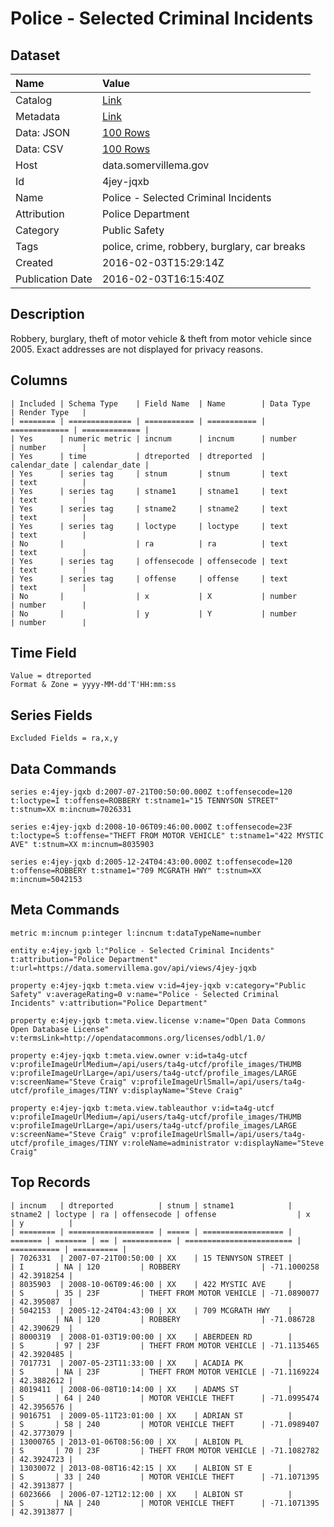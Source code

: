 # Police - Selected Criminal Incidents

## Dataset

| Name | Value |
| :--- | :---- |
| Catalog | [Link](https://catalog.data.gov/dataset/police-criminal-incidents) |
| Metadata | [Link](https://data.somervillema.gov/api/views/4jey-jqxb) |
| Data: JSON | [100 Rows](https://data.somervillema.gov/api/views/4jey-jqxb/rows.json?max_rows=100) |
| Data: CSV | [100 Rows](https://data.somervillema.gov/api/views/4jey-jqxb/rows.csv?max_rows=100) |
| Host | data.somervillema.gov |
| Id | 4jey-jqxb |
| Name | Police - Selected Criminal Incidents |
| Attribution | Police Department |
| Category | Public Safety |
| Tags | police, crime, robbery, burglary, car breaks |
| Created | 2016-02-03T15:29:14Z |
| Publication Date | 2016-02-03T16:15:40Z |

## Description

Robbery, burglary, theft of motor vehicle & theft from motor vehicle since 2005. Exact addresses are not displayed for privacy reasons.

## Columns

```ls
| Included | Schema Type    | Field Name  | Name        | Data Type     | Render Type   |
| ======== | ============== | =========== | =========== | ============= | ============= |
| Yes      | numeric metric | incnum      | incnum      | number        | number        |
| Yes      | time           | dtreported  | dtreported  | calendar_date | calendar_date |
| Yes      | series tag     | stnum       | stnum       | text          | text          |
| Yes      | series tag     | stname1     | stname1     | text          | text          |
| Yes      | series tag     | stname2     | stname2     | text          | text          |
| Yes      | series tag     | loctype     | loctype     | text          | text          |
| No       |                | ra          | ra          | text          | text          |
| Yes      | series tag     | offensecode | offensecode | text          | text          |
| Yes      | series tag     | offense     | offense     | text          | text          |
| No       |                | x           | X           | number        | number        |
| No       |                | y           | Y           | number        | number        |
```

## Time Field

```ls
Value = dtreported
Format & Zone = yyyy-MM-dd'T'HH:mm:ss
```

## Series Fields

```ls
Excluded Fields = ra,x,y
```

## Data Commands

```ls
series e:4jey-jqxb d:2007-07-21T00:50:00.000Z t:offensecode=120 t:loctype=I t:offense=ROBBERY t:stname1="15 TENNYSON STREET" t:stnum=XX m:incnum=7026331

series e:4jey-jqxb d:2008-10-06T09:46:00.000Z t:offensecode=23F t:loctype=S t:offense="THEFT FROM MOTOR VEHICLE" t:stname1="422 MYSTIC AVE" t:stnum=XX m:incnum=8035903

series e:4jey-jqxb d:2005-12-24T04:43:00.000Z t:offensecode=120 t:offense=ROBBERY t:stname1="709 MCGRATH HWY" t:stnum=XX m:incnum=5042153
```

## Meta Commands

```ls
metric m:incnum p:integer l:incnum t:dataTypeName=number

entity e:4jey-jqxb l:"Police - Selected Criminal Incidents" t:attribution="Police Department" t:url=https://data.somervillema.gov/api/views/4jey-jqxb

property e:4jey-jqxb t:meta.view v:id=4jey-jqxb v:category="Public Safety" v:averageRating=0 v:name="Police - Selected Criminal Incidents" v:attribution="Police Department"

property e:4jey-jqxb t:meta.view.license v:name="Open Data Commons Open Database License" v:termsLink=http://opendatacommons.org/licenses/odbl/1.0/

property e:4jey-jqxb t:meta.view.owner v:id=ta4g-utcf v:profileImageUrlMedium=/api/users/ta4g-utcf/profile_images/THUMB v:profileImageUrlLarge=/api/users/ta4g-utcf/profile_images/LARGE v:screenName="Steve Craig" v:profileImageUrlSmall=/api/users/ta4g-utcf/profile_images/TINY v:displayName="Steve Craig"

property e:4jey-jqxb t:meta.view.tableauthor v:id=ta4g-utcf v:profileImageUrlMedium=/api/users/ta4g-utcf/profile_images/THUMB v:profileImageUrlLarge=/api/users/ta4g-utcf/profile_images/LARGE v:screenName="Steve Craig" v:profileImageUrlSmall=/api/users/ta4g-utcf/profile_images/TINY v:roleName=administrator v:displayName="Steve Craig"
```

## Top Records

```ls
| incnum   | dtreported          | stnum | stname1            | stname2 | loctype | ra | offensecode | offense                  | x           | y          | 
| ======== | =================== | ===== | ================== | ======= | ======= | == | =========== | ======================== | =========== | ========== | 
| 7026331  | 2007-07-21T00:50:00 | XX    | 15 TENNYSON STREET |         | I       | NA | 120         | ROBBERY                  | -71.1000258 | 42.3918254 | 
| 8035903  | 2008-10-06T09:46:00 | XX    | 422 MYSTIC AVE     |         | S       | 35 | 23F         | THEFT FROM MOTOR VEHICLE | -71.0890077 | 42.395087  | 
| 5042153  | 2005-12-24T04:43:00 | XX    | 709 MCGRATH HWY    |         |         | NA | 120         | ROBBERY                  | -71.086728  | 42.390629  | 
| 8000319  | 2008-01-03T19:00:00 | XX    | ABERDEEN RD        |         | S       | 97 | 23F         | THEFT FROM MOTOR VEHICLE | -71.1135465 | 42.3920485 | 
| 7017731  | 2007-05-23T11:33:00 | XX    | ACADIA PK          |         | S       | NA | 23F         | THEFT FROM MOTOR VEHICLE | -71.1169224 | 42.3882612 | 
| 8019411  | 2008-06-08T10:14:00 | XX    | ADAMS ST           |         | S       | 64 | 240         | MOTOR VEHICLE THEFT      | -71.0995474 | 42.3956576 | 
| 9016751  | 2009-05-11T23:01:00 | XX    | ADRIAN ST          |         | S       | 58 | 240         | MOTOR VEHICLE THEFT      | -71.0989407 | 42.3773079 | 
| 13000765 | 2013-01-06T08:56:00 | XX    | ALBION PL          |         | S       | 70 | 23F         | THEFT FROM MOTOR VEHICLE | -71.1082782 | 42.3924723 | 
| 13030072 | 2013-08-08T16:42:15 | XX    | ALBION ST E        |         | S       | 33 | 240         | MOTOR VEHICLE THEFT      | -71.1071395 | 42.3913877 | 
| 6023666  | 2006-07-12T12:12:00 | XX    | ALBION ST          |         | S       | NA | 240         | MOTOR VEHICLE THEFT      | -71.1071395 | 42.3913877 | 
```